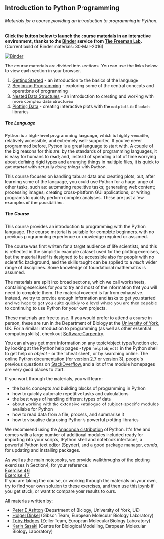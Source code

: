 ## Introduction to Python Programming
###### Materials for a course providing an introduction to programming in Python.

__Click the button below to launch the course materials in an interactive environment, thanks to the [Binder](http://mybinder.org) service from [The Freeman Lab](http://thefreemanlab.com).__ (Current build of Binder materials: 30-Mar-2016)  

[![Binder](http://mybinder.org/badge.svg)](http://mybinder.org/repo/tobyhodges/ITPP)

The course materials are divided into sections. You can use the links below to view each section in your browser.

1. [Getting Started](http://nbviewer.jupyter.org/github/tobyhodges/ITPP/blob/master/1_GettingStarted.ipynb) - an introduction to the basics of the language
2. [Beginning Programming](http://nbviewer.jupyter.org/github/tobyhodges/ITPP/blob/master/2_BeginningProgramming.ipynb) - exploring some of the central concepts and operations of programming
3. [Nested Data Structures](http://nbviewer.jupyter.org/github/tobyhodges/ITPP/blob/master/3_NestedDataStructures.ipynb) - an introduction to creating and working with more complex data structures
4. [Plotting Data](http://nbviewer.jupyter.org/github/tobyhodges/ITPP/blob/master/4_PlottingData.ipynb) - creating interactive plots with the `matplotlib` & `bokeh` libraries

##### The Language
Python is a high-level programming language, which is highly versatile, relatively accessible, and extremely well-supported. If you've never programmed before, Python is a great language to start with. A couple of the big reasons for this are: by the standards of programming languages, it is easy for humans to read; and, instead of spending a lot of time worrying about defining rigid types and arranging things in multiple files, it is quick to get started with actually _doing things_ with Python. 

This course focuses on handling tabular data and creating plots, but, after learning some of the language, you could use Python for a huge range of other tasks, such as: automating repetitive tasks; generating web content; processing images; creating cross-platform GUI applications; or writing programs to quickly perform complex analyses. These are just a few examples of the possibilities. 

##### The Course
This course provides an introduction to programming with the Python language. The course material is suitable for complete beginners, with no previous programming experience or knowledge required or assumed.  

The course was first written for a target audience of life scientists, and this is reflected in the simplistic example dataset used for the plotting exercises, but the material itself is designed to be accessible also for people with no scientific background, and the skills taught can be applied to a _much_ wider range of disciplines. Some knowledge of foundational mathematics is assumed.

The materials are split into broad sections, which we call worksheets, containing exercises for you to try and most of the information that you will need to complete them. The material covered is far from exhaustive. Instead, we try to provide enough information and tasks to get you started and we hope to get you quite quickly to a level where you are then capable to continuing to use Python for your own projects.

These materials are free to use. If you would prefer to attend a course in person, these are run in the Department of Biology at the [University of York](http://www.york.ac.uk/biology/technology-facility/bioinformatics/bi-tf-courses/), UK. For a similar introduction to programming (as well as other essential computing skills), check out [Software Carpentry](http://software-carpentry.org).

You can always get more information on any topic/object type/function etc. by looking at the Python help pages - type `help(object)` in the Python shell to get help on _object_ - or the 'cheat sheet', or by searching online. The online Python documentation (for [version 2.7](https://docs.python.org/2/) or [version 3](https://docs.python.org/3/)), people's previous questions on [StackOverflow](http://stackoverflow.com), and a lot of the module homepages are very good places to start.  

If you work through the materials, you will learn:
* the basic concepts and building blocks of programming in Python
* how to quickly automate repetitive tasks and calculations
* the best ways of handling different types of data
* about working with the extensive catalogue of subject-specific modules available for Python
* how to read data from a file, process, and summarise it
* how to visualise data using Python’s powerful plotting libraries

We recommend using the [Anaconda distribution](https://store.continuum.io/cshop/anaconda/) of Python. It's free and comes with a large number of additional modules included ready for importing into your scripts, IPython shell and notebook interfaces, a powerful Python text editor (Spyder), and a good package manager, _conda_, for updating and installing packages.   

As well as the main notebooks, we provide walkthroughs of the plotting exercises in Section4, for your reference.  
[Exercise 4.6](http://nbviewer.jupyter.org/github/tobyhodges/ITPP/blob/master/Exercise4_6WalkthroughMPL.ipynb)  
[Exercise 4.7](http://nbviewer.jupyter.org/github/tobyhodges/ITPP/blob/master/Exercise4_7WalkthroughBokeh.ipynb)  
If you are taking the course, or working through the materials on your own, try to find your own solution to these exercises, and then use this ipynb if you get stuck, or want to compare your results to ours.

All materials written by:
* [Peter D Ashton](https://www.york.ac.uk/biology/research/bioinformatics-biosystems/peter-d-ashton/) (Department of Biology, University of York, UK)
* [Holger Dinkel](https://git.embl.de/u/dinkel) (Gibson Team, European Molecular Biology Laboratory)
* [Toby Hodges](https://www.github.com/tobyhodges) (Zeller Team, European Molecular Biology Laboratory)
* [Karin Sasaki](https://git.embl.de/u/valencia) (Centre for Biological Modelling, European Molecular Biology Laboratory)
